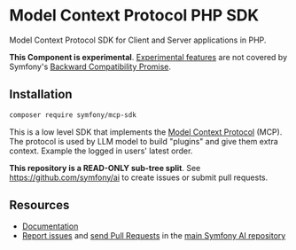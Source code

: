 # Model Context Protocol PHP SDK

Model Context Protocol SDK for Client and Server applications in PHP.

**This Component is experimental**.
[Experimental features](https://symfony.com/doc/current/contributing/code/experimental.html)
are not covered by Symfony's
[Backward Compatibility Promise](https://symfony.com/doc/current/contributing/code/bc.html).

## Installation

```bash
composer require symfony/mcp-sdk
```

This is a low level SDK that implements the [Model Context Protocol](https://modelcontextprotocol.io/)
(MCP). The protocol is used by LLM model to build "plugins" and give them extra
context. Example the logged in users' latest order.

**This repository is a READ-ONLY sub-tree split**. See
https://github.com/symfony/ai to create issues or submit pull requests.

## Resources

- [Documentation](doc/index.rst)
- [Report issues](https://github.com/symfony/ai/issues) and
  [send Pull Requests](https://github.com/symfony/ai/pulls)
  in the [main Symfony AI repository](https://github.com/symfony/ai)
